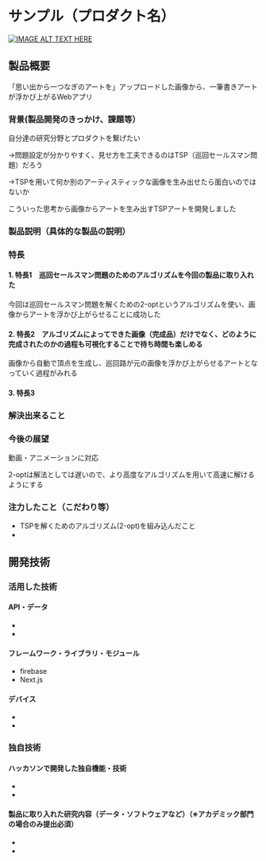 # サンプル（プロダクト名）

[![IMAGE ALT TEXT HERE](https://jphacks.com/wp-content/uploads/2022/08/JPHACKS2022_ogp.jpg)](https://www.youtube.com/watch?v=LUPQFB4QyVo)

## 製品概要
「思い出から一つなぎのアートを」アップロードした画像から、一筆書きアートが浮かび上がるWebアプリ
### 背景(製品開発のきっかけ、課題等）
自分達の研究分野とプロダクトを繋げたい

→問題設定が分かりやすく、見せ方を工夫できるのはTSP（巡回セールスマン問題）だろう

→TSPを用いて何か別のアーティスティックな画像を生み出せたら面白いのではないか

こういった思考から画像からアートを生み出すTSPアートを開発しました
### 製品説明（具体的な製品の説明）
### 特長
#### 1. 特長1　巡回セールスマン問題のためのアルゴリズムを今回の製品に取り入れた
今回は巡回セールスマン問題を解くための2-optというアルゴリズムを使い、画像からアートを浮かび上がらせることに成功した
#### 2. 特長2　アルゴリズムによってできた画像（完成品）だけでなく、どのように完成されたのかの過程も可視化することで待ち時間も楽しめる
画像から自動で頂点を生成し、巡回路が元の画像を浮かび上がらせるアートとなっていく過程がみれる
#### 3. 特長3　

### 解決出来ること
### 今後の展望
動画・アニメーションに対応

2-optは解法としては遅いので、より高度なアルゴリズムを用いて高速に解けるようにする
### 注力したこと（こだわり等）
* TSPを解くためのアルゴリズム(2-opt)を組み込んだこと
* 

## 開発技術
### 活用した技術
#### API・データ
* 
* 

#### フレームワーク・ライブラリ・モジュール
* firebase
* Next.js

#### デバイス
* 
* 

### 独自技術
#### ハッカソンで開発した独自機能・技術
* 
* 

#### 製品に取り入れた研究内容（データ・ソフトウェアなど）（※アカデミック部門の場合のみ提出必須）
* 
* 
